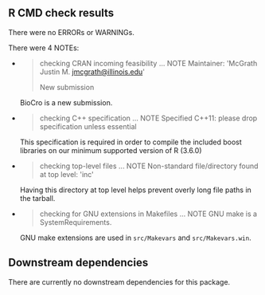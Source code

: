 ## R CMD check results
There were no ERRORs or WARNINGs.

There were 4 NOTEs:

- > checking CRAN incoming feasibility ... NOTE
  > Maintainer: 'McGrath Justin M. <jmcgrath@illinois.edu>'
  >
  > New submission

  BioCro is a new submission.

- > checking C++ specification ... NOTE
  > Specified C++11: please drop specification unless essential

  This specification is required in order to compile the included boost
  libraries on our minimum supported version of R (3.6.0)

- > checking top-level files ... NOTE
  > Non-standard file/directory found at top level:
  >   'inc'

  Having this directory at top level helps prevent overly long file paths in the
  tarball.

- > checking for GNU extensions in Makefiles ... NOTE
  > GNU make is a SystemRequirements.

  GNU make extensions are used in `src/Makevars` and `src/Makevars.win`.

## Downstream dependencies
There are currently no downstream dependencies for this package.
